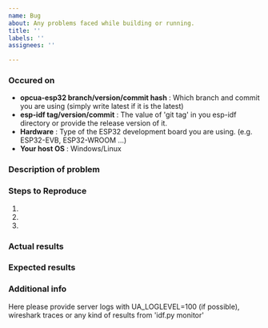 ```yaml
---
name: Bug
about: Any problems faced while building or running.
title: ''
labels: ''
assignees: ''

---
```

### Occured on

- **opcua-esp32 branch/version/commit hash** : Which branch and commit you are using (simply write latest if it is the latest)
- **esp-idf tag/version/commit** : The value of 'git tag' in you esp-idf directory or provide the release version of it.
- **Hardware** : Type of the ESP32 development board you are using. (e.g. ESP32-EVB, ESP32-WROOM ...)
- **Your host OS** : Windows/Linux
  
### Description of problem

### Steps to Reproduce

1.
2.
3.

### Actual results


### Expected results


### Additional info 

Here please provide server logs with UA_LOGLEVEL=100 (if possible), wireshark traces or any kind of results from 'idf.py monitor'